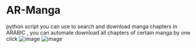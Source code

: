 # AR-Manga
python script you can use to search and download manga chapters in ARABIC , you can automate download all chapters of certain manga by one click 
![image](https://github.com/PM035/AR-Manga/assets/47152613/96a3d65c-8557-4913-a237-64744fa94e17)
![image](https://github.com/PM035/AR-Manga/assets/47152613/ecfd01d7-5e28-48e0-9a23-c1e3c19b3a81)

